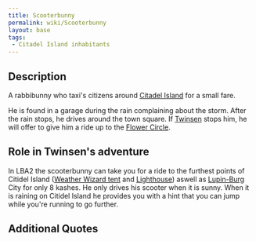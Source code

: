 ```yaml
---
title: Scooterbunny
permalink: wiki/Scooterbunny
layout: base
tags:
 - Citadel Island inhabitants
---
```


## Description

A rabbibunny who taxi's citizens around [Citadel
Island](Citadel_Island "wikilink") for a small fare.

He is found in a garage during the rain complaining about the storm.
After the rain stops, he drives around the town square. If
[Twinsen](Twinsen "wikilink") stops him, he will offer to give him a
ride up to the [Flower Circle](Ridge_of_the_Flowers_Circle‏‎ "wikilink").

## Role in Twinsen's adventure

In LBA2 the scooterbunny can take you for a ride to the furthest points
of Citidel Island ([Weather Wizard tent](Weather_Wizard_tent "wikilink")
and [Lighthouse](Lighthouse "wikilink")) aswell as
[Lupin-Burg](Lupin-Burg "wikilink") City for only 8 kashes. He only
drives his scooter when it is sunny. When it is raining on Citidel
Island he provides you with a hint that you can jump while you're
running to go further.

## Additional Quotes
